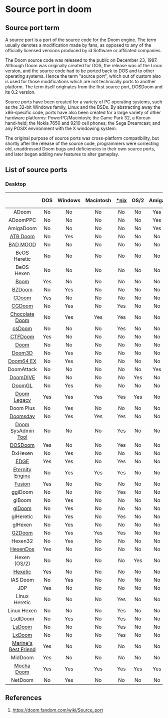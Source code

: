 # Source port in doom

## Source port term

A source port is a port of the source code for the Doom engine. The term usually denotes a modification made by fans, as opposed to any of the officially licensed versions produced by id Software or affiliated companies.

The Doom source code was released to the public on December 23, 1997. Although Doom was originally created for DOS, the release was of the Linux version, and the source code had to be ported back to DOS and to other operating systems. Hence the term "source port", which out of custom also is used for those modifications which are not technically ports to another platform. The term itself originates from the first source port, DOSDoom and its 0.2 version.

Source ports have been created for a variety of PC operating systems, such as the 32-bit Windows family, Linux and the BSDs. By abstracting away the x86-specific code, ports have also been created for a large variety of other hardware platforms: PowerPC/Macintosh; the Game Park 32, a Korean hand-held; the Nokia 7650 and 9210 cell phones; the Sega Dreamcast; and any POSIX environment with the X windowing system.

The original purpose of source ports was cross-platform compatibility, but shortly after the release of the source code, programmers were correcting old, unaddressed Doom bugs and deficiencies in their own source ports, and later began adding new features to alter gameplay.

## List of source ports

### Desktop

|                                                              | DOS  | Windows | Macintosh | [*nix](http://en.wikipedia.org/wiki/Unix-like) | OS/2 | Amiga | Atari TOS | Atari MiNT | BeOS |
| :----------------------------------------------------------: | :--: | :-----: | :-------: | :--------------------------------------------: | :--: | :---: | :-------: | :--------: | ---- |
|                            ADoom                             |  No  |   No    |    No     |                       No                       |  No  |  Yes  |    No     |     No     | No   |
|                           ADoomPPC                           |  No  |   No    |    No     |                       No                       |  No  |  Yes  |    No     |     No     | No   |
|                          AmigaDoom                           |  No  |   No    |    No     |                       No                       |  No  |  Yes  |    No     |     No     | No   |
|      [ATB Doom](https://doom.fandom.com/wiki/ATB_Doom)       |  No  |   Yes   |    No     |                       No                       |  No  |  No   |    No     |     No     | No   |
|      [BAD MOOD](https://doom.fandom.com/wiki/BAD_MOOD)       |  No  |   No    |    No     |                       No                       |  No  |  No   |    Yes    |     No     | No   |
|                         BeOS Heretic                         |  No  |   No    |    No     |                       No                       |  No  |  No   |    No     |     No     | Yes  |
|                          BeOS Hexen                          |  No  |   No    |    No     |                       No                       |  No  |  No   |    No     |     No     | Yes  |
|          [Boom](https://doom.fandom.com/wiki/Boom)           | Yes  |   No    |    No     |                       No                       |  No  |  No   |    No     |     No     | No   |
|        [BZDoom](https://doom.fandom.com/wiki/BZDoom)         |  No  |   Yes   |    No     |                       No                       |  No  |  No   |    No     |     No     | No   |
|         [CDoom](https://doom.fandom.com/wiki/CDoom)          | Yes  |   No    |    No     |                       No                       |  No  |  No   |    No     |     No     | No   |
|        [CGDoom](https://doom.fandom.com/wiki/CGDoom)         |  No  |   Yes   |    No     |                      Yes                       |  No  |  No   |    No     |     No     | No   |
| [Chocolate Doom](https://doom.fandom.com/wiki/Chocolate_Doom) |  No  |   Yes   |    Yes    |                      Yes                       |  No  |  No   |    No     |     No     | No   |
|        [csDoom](https://doom.fandom.com/wiki/CsDoom)         |  No  |   No    |    No     |                      Yes                       |  No  |  No   |    No     |     No     | No   |
|       [CTFDoom](https://doom.fandom.com/wiki/CTFDoom)        | Yes  |   No    |    No     |                       No                       |  No  |  No   |    No     |     No     | No   |
|          [Doom](https://doom.fandom.com/wiki/Doom)           |  No  |   No    |    No     |                       No                       |  No  |  No   |    No     |     No     | Yes  |
|        [Doom3D](https://doom.fandom.com/wiki/Doom3D)         |  No  |   Yes   |    No     |                       No                       |  No  |  No   |    No     |     No     | No   |
|     [Doom64 EX](https://doom.fandom.com/wiki/Doom64_EX)      |  No  |   Yes   |    No     |                       No                       |  No  |  No   |    No     |     No     | No   |
|                          DoomAttack                          |  No  |   No    |    No     |                       No                       |  No  |  Yes  |    No     |     No     | No   |
|      [DoomDIVE](https://doom.fandom.com/wiki/DoomDIVE)       |  No  |   No    |    No     |                       No                       | Yes  |  No   |    No     |     No     | No   |
|        [DoomGL](https://doom.fandom.com/wiki/DoomGL)         |  No  |   Yes   |    No     |                       No                       |  No  |  No   |    No     |     No     | No   |
|   [Doom Legacy](https://doom.fandom.com/wiki/Doom_Legacy)    | Yes  |   Yes   |    Yes    |                      Yes                       | Yes  |  No   |    No     |     No     | No   |
|                          Doom Plus                           |  No  |   Yes   |    No     |                       No                       |  No  |  No   |    No     |     No     | No   |
|      [Doomsday](https://doom.fandom.com/wiki/Doomsday)       |  No  |   Yes   |    Yes    |                      Yes                       |  No  |  No   |    No     |     No     | No   |
| [Doom SysAdmin Tool](https://doom.fandom.com/wiki/Doom_SysAdmin_Tool) |  No  |   No    |    No     |                      Yes                       |  No  |  No   |    No     |     No     | No   |
|       [DOSDoom](https://doom.fandom.com/wiki/DOSDoom)        | Yes  |   No    |    No     |                      Yes                       |  No  |  No   |    No     |     No     | No   |
|                           DxHexen                            |  No  |   Yes   |    No     |                       No                       |  No  |  No   |    No     |     No     | No   |
|          [EDGE](https://doom.fandom.com/wiki/EDGE)           | Yes  |   Yes   |    No     |                      Yes                       |  No  |  No   |    No     |     No     | No   |
| [Eternity Engine](https://doom.fandom.com/wiki/Eternity_Engine) |  No  |   Yes   |    Yes    |                      Yes                       |  No  |  No   |    No     |     No     | No   |
|        [Fusion](https://doom.fandom.com/wiki/Fusion)         | Yes  |   No    |    No     |                       No                       |  No  |  No   |    No     |     No     | No   |
|                           ggiDoom                            |  No  |   No    |    No     |                      Yes                       |  No  |  No   |    No     |     No     | No   |
|                            glBoom                            |  No  |   Yes   |    No     |                       No                       |  No  |  No   |    No     |     No     | No   |
|        [glDoom](https://doom.fandom.com/wiki/GlDoom)         |  No  |   Yes   |    No     |                       No                       |  No  |  No   |    No     |     No     | No   |
|                          glHeretic                           |  No  |   Yes   |    No     |                      Yes                       |  No  |  No   |    No     |     No     | No   |
|                           glHexen                            |  No  |   Yes   |    No     |                       No                       |  No  |  No   |    No     |     No     | No   |
|        [GZDoom](https://doom.fandom.com/wiki/GZDoom)         |  No  |   Yes   |    Yes    |                      Yes                       |  No  |  No   |    No     |     No     | No   |
|                           Hexen32                            |  No  |   Yes   |    No     |                       No                       |  No  |  No   |    No     |     No     | No   |
|      [HexenDos](https://doom.fandom.com/wiki/HexenDos)       | Yes  |   No    |    No     |                       No                       |  No  |  No   |    No     |     No     | No   |
|                         Hexen (OS/2)                         |  No  |   No    |    No     |                       No                       | Yes  |  No   |    No     |     No     | No   |
|       [Hexetic](https://doom.fandom.com/wiki/Hexetic)        | Yes  |   No    |    No     |                       No                       |  No  |  No   |    No     |     No     | No   |
|                           IAS Doom                           |  No  |   Yes   |    No     |                       No                       |  No  |  No   |    No     |     No     | No   |
|                             JDP                              | Yes  |   No    |    No     |                       No                       |  No  |  No   |    No     |     No     | No   |
|                        Linux Heretic                         |  No  |   No    |    No     |                      Yes                       |  No  |  No   |    No     |     No     | No   |
|                         Linux Hexen                          |  No  |   No    |    No     |                      Yes                       |  No  |  No   |    No     |     No     | No   |
|                           LsdlDoom                           |  No  |   Yes   |    No     |                      Yes                       |  No  |  No   |    No     |     No     | No   |
|        [LsDoom](https://doom.fandom.com/wiki/LsDoom)         |  No  |   No    |    No     |                      Yes                       |  No  |  No   |    No     |     No     | No   |
|        [LxDoom](https://doom.fandom.com/wiki/LxDoom)         |  No  |   No    |    No     |                      Yes                       |  No  |  No   |    No     |     No     | No   |
| [Marine's Best Friend](https://doom.fandom.com/wiki/Marine's_Best_Friend) | Yes  |   No    |    No     |                       No                       |  No  |  No   |    No     |     No     | No   |
|                           MidDoom                            | Yes  |   No    |    No     |                       No                       |  No  |  No   |    No     |     No     | No   |
|    [Mocha Doom](https://doom.fandom.com/wiki/Mocha_Doom)     | Yes  |   Yes   |    Yes    |                      Yes                       | Yes  |  Yes  |    Yes    |    Yes     | Yes  |
|                           NetDoom                            |  No  |   Yes   |    No     |                       No                       |  No  |  No   |    No     |     No     | No   |

## References

1. https://doom.fandom.com/wiki/Source_port